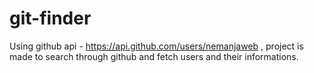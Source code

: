 # git-finder

Using github api - https://api.github.com/users/nemanjaweb , 
project is made to search through github and fetch users and their informations. 
